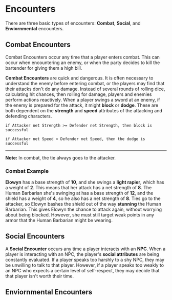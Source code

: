 # Encounters

There are three basic types of encounters: **Combat**, **Social**, and **Enviornmental** encounters.

## Combat Encounters
Combat Encounters occur any time that a player enters combat. This can occur when encountering an enemy, or when the party decides to kill the bartender for giving them a high bill. 

**Combat Encounters** are quick and dangerous. It is often necessary to understand the enemy before entering combat, or the players may find that their attacks don't do any damage. Instead of several rounds of rolling dice, calculating hit chances, then rolling for damage, players and enemies perform actions reactively. When a player swings a sword at an enemy, if the enemy is prepared for the attack, it might **block** or **dodge**. These are both dependent on the **strength** and **speed** attributes of the attacking and defending characters.

`if Attacker net Strength >= Defender net Strength, then block is successful`

`if Attacker net Speed < Defender net Speed, then the dodge is successful`

---
**Note:** In combat, the tie always goes to the attacker.

### Combat Example

**Elowyn** has a base strength of **10**, and she swings a **light rapier**, which has a weight of **2**. This means that her attack has a net strength of **8**. The Human Barbarian she's swinging at has a base strength of **12**, and the shield has a weight of **4**, so he also has a net strength of **8**. Ties go to the attacker, so Elowyn bashes the shield out of the way **stunning** the Human Barbarian. This gives Elowyn the chance to attack again, without worrying about being blocked. However, she must still target weak points in any armor that the Human Barbarian might be wearing.

## Social Encounters

A **Social Encounter** occurs any time a player interacts with an **NPC**. When a player is interacting with an NPC, the player's **social attributes** are being constantly evaluated. If a player speaks too harshly to a shy NPC, they may be unwilling to talk to that player. However, if a player speaks too weakly to an NPC who expects a certain level of self-respect, they may decide that that player isn't worth their time.

## Enviornmental Encounters